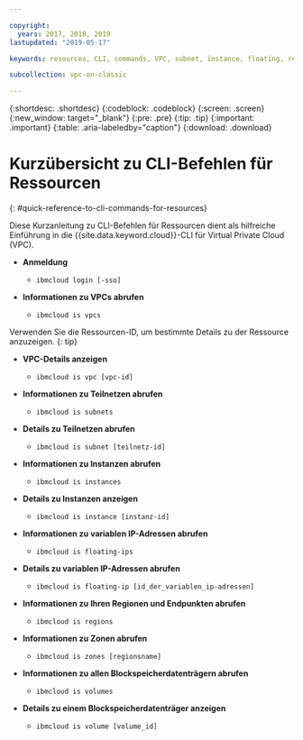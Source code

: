 ```yaml
---

copyright:
  years: 2017, 2018, 2019
lastupdated: "2019-05-17"

keywords: resources, CLI, commands, VPC, subnet, instance, floating, region, endpoint, zone, storage

subcollection: vpc-on-classic

---
```


{:shortdesc: .shortdesc}
{:codeblock: .codeblock}
{:screen: .screen}
{:new_window: target="_blank"}
{:pre: .pre}
{:tip: .tip}
{:important: .important}
{:table: .aria-labeledby="caption"}
{:download: .download}

# Kurzübersicht zu CLI-Befehlen für Ressourcen
{: #quick-reference-to-cli-commands-for-resources}

Diese Kurzanleitung zu CLI-Befehlen für Ressourcen dient als hilfreiche Einführung in die {{site.data.keyword.cloud}}-CLI für Virtual Private Cloud (VPC).

* **Anmeldung**

  * `ibmcloud login [-sso]`

* **Informationen zu VPCs abrufen**

  * `ibmcloud is vpcs`
  
Verwenden Sie die Ressourcen-ID, um bestimmte Details zu der Ressource anzuzeigen.
{: tip}

* **VPC-Details anzeigen** 

  * `ibmcloud is vpc [vpc-id]` 

* **Informationen zu Teilnetzen abrufen** 

  * `ibmcloud is subnets`

* **Details zu Teilnetzen abrufen**

  * `ibmcloud is subnet [teilnetz-id]`

* **Informationen zu Instanzen abrufen**

  * `ibmcloud is instances` 

* **Details zu Instanzen anzeigen** 

  * `ibmcloud is instance [instanz-id]`

* **Informationen zu variablen IP-Adressen abrufen** 

  * `ibmcloud is floating-ips`  

* **Details zu variablen IP-Adressen abrufen**

  * `ibmcloud is floating-ip [id_der_variablen_ip-adressen]`

* **Informationen zu Ihren Regionen und Endpunkten abrufen**

  * `ibmcloud is regions`

* **Informationen zu Zonen abrufen** 

  * `ibmcloud is zones [regionsname]`
  
* **Informationen zu allen Blockspeicherdatenträgern abrufen**

  * `ibmcloud is volumes`
  
* **Details zu einem Blockspeicherdatenträger anzeigen**

  * `ibmcloud is volume [volume_id]`

